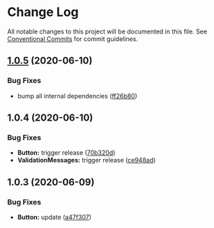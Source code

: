 # Change Log

All notable changes to this project will be documented in this file.
See [Conventional Commits](https://conventionalcommits.org) for commit guidelines.

## [1.0.5](https://github.com/GetTerminus/terminus-oss/compare/@terminus/ui-validation-messages@1.0.4...@terminus/ui-validation-messages@1.0.5) (2020-06-10)


### Bug Fixes

* bump all internal dependencies ([ff26b80](https://github.com/GetTerminus/terminus-oss/commit/ff26b806bb599401f006996be5b567a378e68ef3))





## 1.0.4 (2020-06-10)


### Bug Fixes

* **Button:** trigger release ([70b320d](https://github.com/GetTerminus/terminus-oss/commit/70b320d072a25a581451da86be72c1f5fce26398))
* **ValidationMessages:** trigger release ([ce948ad](https://github.com/GetTerminus/terminus-oss/commit/ce948ad7ec5ac36025245dcd863d79dfde5b2511))





## 1.0.3 (2020-06-09)


### Bug Fixes

* **Button:** update ([a47f307](https://github.com/GetTerminus/terminus-oss/commit/a47f30757b9216d6ee76788c117e76eacf5289e5))

